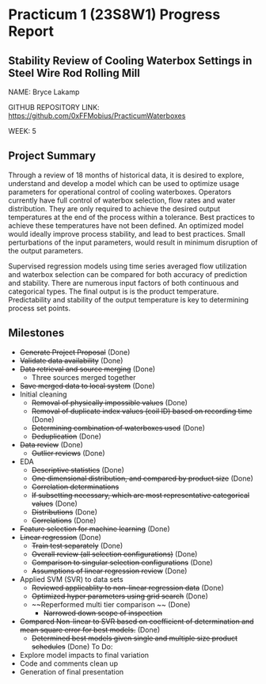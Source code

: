 # Practicum 1 (23S8W1) Progress Report
## Stability Review of Cooling Waterbox Settings in Steel Wire Rod Rolling Mill
NAME: Bryce Lakamp

GITHUB REPOSITORY LINK: https://github.com/0xFFMobius/PracticumWaterboxes

WEEK: 5

## Project Summary
Through a review of 18 months of historical data, it is desired to explore, understand and develop a model which can be used to optimize usage parameters for operational control of cooling waterboxes. Operators currently have full control of waterbox selection, flow rates and water distribution. They are only required to achieve the desired output temperatures at the end of the process within a tolerance. Best practices to achieve these temperatures have not been defined. An optimized model would ideally improve process stability, and lead to best practices. Small perturbations of the input parameters, would result in minimum disruption of the output parameters. 

Supervised regression models using time series averaged flow utilization and waterbox selection can be compared for both accuracy of prediction and stability. There are numerous input factors of both continuous and categorical types. The final output is is the product temperature. Predictability and stability of the output temperature is key to determining process set points. 

## Milestones
* ~~Generate Project Proposal~~ (Done)
* ~~Validate data availability~~ (Done)
* ~~Data retrieval and source merging~~ (Done)
  * Three sources merged together
* ~~Save merged data to local system~~ (Done)
* Initial cleaning
  * ~~Removal of physically impossible values~~ (Done)
  * ~~Removal of duplicate index values (coil ID) based on recording time~~ (Done)
  * ~~Determining combination of waterboxes used~~ (Done)
  * ~~Deduplication~~ (Done)
* ~~Data review~~ (Done)
  * ~~Outlier reviews~~ (Done)
* EDA 
  * ~~Descriptive statistics~~ (Done)
  * ~~One dimensional distribution, and compared by product size~~ (Done)
  * ~~Correlation determinations~~
  * ~~If subsetting necessary, which are most representative categorical values~~ (Done)
  * ~~Distributions~~ (Done)
  * ~~Correlations~~ (Done)
* ~~Feature selection for machine learning~~ (Done)
* ~~Linear regression~~ (Done)
  * ~~Train test separately~~ (Done)
  * ~~Overall review (all selection configurations)~~ (Done)
  * ~~Comparison to singular selection configurations~~ (Done)
  * ~~Assumptions of linear regression review~~ (Done)
* Applied SVM (SVR) to data sets
  * ~~Reviewed applicablity to non-linear regression data~~ (Done)
  * ~~Optimized hyper parameters using grid search~~ (Done)
  * ~~Reperformed multi tier comparison ~~ (Done)
    * ~~Narrowed down scope of inspection~~
* ~~Compared Non-linear to SVR based on coefficient of determination and mean square error for best models.~~ (Done)
  * ~~Determined best models given single and multiple size product schedules~~ (Done)
To Do:
* Explore model impacts to final variation
* Code and comments clean up
* Generation of final presentation